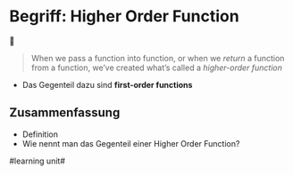 # Begriff: Higher Order Function
👼

> When we pass a function into function, or when we _return_ a function from a function, we’ve created what’s called a _higher-order function_

- Das Gegenteil dazu sind **first-order functions**

## Zusammenfassung
- Definition
- Wie nennt man das Gegenteil einer Higher Order Function?


#learning unit#